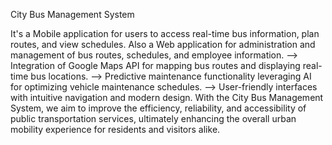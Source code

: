 City Bus Management System

It's a Mobile application for users to access real-time bus information, plan routes, and view schedules.
Also a Web application for administration and management of bus routes, schedules, and employee information.
--> Integration of Google Maps API for mapping bus routes and displaying real-time bus locations.
--> Predictive maintenance functionality leveraging AI for optimizing vehicle maintenance schedules.
--> User-friendly interfaces with intuitive navigation and modern design.
With the City Bus Management System, we aim to improve the efficiency, reliability, and accessibility of public transportation services, ultimately enhancing the overall urban mobility experience for residents and visitors alike.
